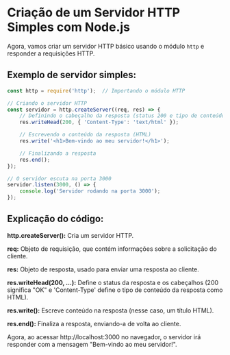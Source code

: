 # Criação de um Servidor HTTP Simples com Node.js

Agora, vamos criar um servidor HTTP básico usando o módulo `http` e responder a requisições HTTP.

## Exemplo de servidor simples:

```javascript
const http = require('http');  // Importando o módulo HTTP

// Criando o servidor HTTP
const servidor = http.createServer((req, res) => {
    // Definindo o cabeçalho da resposta (status 200 e tipo de conteúdo como HTML)
    res.writeHead(200, { 'Content-Type': 'text/html' });

    // Escrevendo o conteúdo da resposta (HTML)
    res.write('<h1>Bem-vindo ao meu servidor!</h1>');

    // Finalizando a resposta
    res.end();
});

// O servidor escuta na porta 3000
servidor.listen(3000, () => {
    console.log('Servidor rodando na porta 3000');
});
```

## Explicação do código:
**http.createServer():** Cria um servidor HTTP.

**req:** Objeto de requisição, que contém informações sobre a solicitação do cliente.

**res:** Objeto de resposta, usado para enviar uma resposta ao cliente.

**res.writeHead(200, ...):** Define o status da resposta e os cabeçalhos (200 significa "OK" e 'Content-Type' define o tipo de conteúdo da resposta como HTML).

**res.write():** Escreve conteúdo na resposta (nesse caso, um título HTML).

**res.end():** Finaliza a resposta, enviando-a de volta ao cliente.

Agora, ao acessar http://localhost:3000 no navegador, o servidor irá responder com a mensagem "Bem-vindo ao meu servidor!".